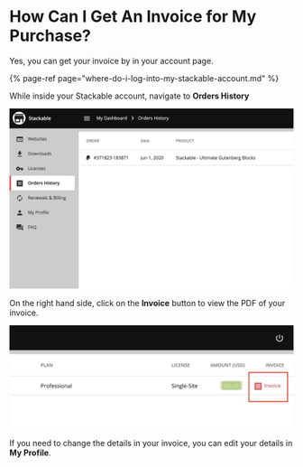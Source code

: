 # How Can I Get An Invoice for My Purchase?

Yes, you can get your invoice by in your account page.

{% page-ref page="where-do-i-log-into-my-stackable-account.md" %}

While inside your Stackable account, navigate to **Orders History**

![](../../.gitbook/assets/screen-shot-2020-06-02-at-12.59.18-am.jpg)

On the right hand side, click on the **Invoice** button to view the PDF of your invoice.

![](../../.gitbook/assets/screen-shot-2020-06-02-at-1.00.33-am.jpg)

If you need to change the details in your invoice, you can edit your details in **My Profile**.

